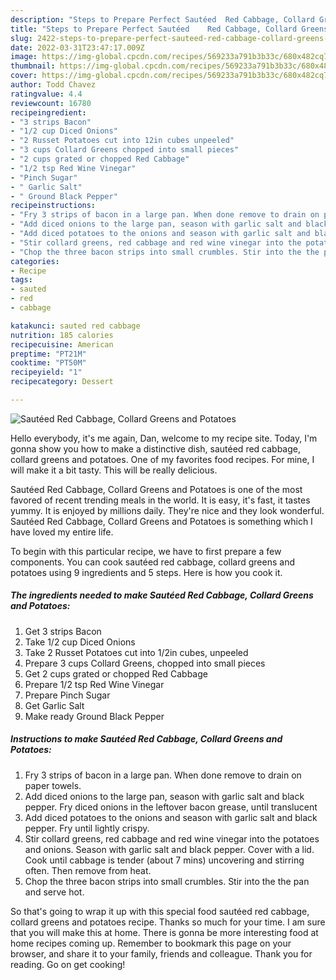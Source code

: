 ```yaml
---
description: "Steps to Prepare Perfect Sautéed	Red Cabbage, Collard Greens and Potatoes"
title: "Steps to Prepare Perfect Sautéed	Red Cabbage, Collard Greens and Potatoes"
slug: 2422-steps-to-prepare-perfect-sauteed-red-cabbage-collard-greens-and-potatoes
date: 2022-03-31T23:47:17.009Z
image: https://img-global.cpcdn.com/recipes/569233a791b3b33c/680x482cq70/sauteedred-cabbage-collard-greens-and-potatoes-recipe-main-photo.jpg
thumbnail: https://img-global.cpcdn.com/recipes/569233a791b3b33c/680x482cq70/sauteedred-cabbage-collard-greens-and-potatoes-recipe-main-photo.jpg
cover: https://img-global.cpcdn.com/recipes/569233a791b3b33c/680x482cq70/sauteedred-cabbage-collard-greens-and-potatoes-recipe-main-photo.jpg
author: Todd Chavez
ratingvalue: 4.4
reviewcount: 16780
recipeingredient:
- "3 strips Bacon"
- "1/2 cup Diced Onions"
- "2 Russet Potatoes cut into 12in cubes unpeeled"
- "3 cups Collard Greens chopped into small pieces"
- "2 cups grated or chopped Red Cabbage"
- "1/2 tsp Red Wine Vinegar"
- "Pinch Sugar"
- " Garlic Salt"
- " Ground Black Pepper"
recipeinstructions:
- "Fry 3 strips of bacon in a large pan. When done remove to drain on paper towels."
- "Add diced onions to the large pan, season with garlic salt and black pepper. Fry diced onions in the leftover bacon grease, until translucent"
- "Add diced potatoes to the onions and season with garlic salt and black pepper. Fry until lightly crispy."
- "Stir collard greens, red cabbage and red wine vinegar into the potatoes and onions. Season with garlic salt and black pepper. Cover with a lid. Cook until cabbage is tender (about 7 mins) uncovering and stirring often. Then remove from heat."
- "Chop the three bacon strips into small crumbles. Stir into the the pan and serve hot."
categories:
- Recipe
tags:
- sauted
- red
- cabbage

katakunci: sauted red cabbage 
nutrition: 185 calories
recipecuisine: American
preptime: "PT21M"
cooktime: "PT50M"
recipeyield: "1"
recipecategory: Dessert

---
```



![Sautéed	Red Cabbage, Collard Greens and Potatoes](https://img-global.cpcdn.com/recipes/569233a791b3b33c/680x482cq70/sauteedred-cabbage-collard-greens-and-potatoes-recipe-main-photo.jpg)

Hello everybody, it's me again, Dan, welcome to my recipe site. Today, I'm gonna show you how to make a distinctive dish, sautéed	red cabbage, collard greens and potatoes. One of my favorites food recipes. For mine, I will make it a bit tasty. This will be really delicious.

Sautéed	Red Cabbage, Collard Greens and Potatoes is one of the most favored of recent trending meals in the world. It is easy, it's fast, it tastes yummy. It is enjoyed by millions daily. They're nice and they look wonderful. Sautéed	Red Cabbage, Collard Greens and Potatoes is something which I have loved my entire life.




To begin with this particular recipe, we have to first prepare a few components. You can cook sautéed	red cabbage, collard greens and potatoes using 9 ingredients and 5 steps. Here is how you cook it.

<!--inarticleads1-->

##### The ingredients needed to make Sautéed	Red Cabbage, Collard Greens and Potatoes:

1. Get 3 strips Bacon
1. Take 1/2 cup Diced Onions
1. Take 2 Russet Potatoes cut into 1/2in cubes, unpeeled
1. Prepare 3 cups Collard Greens, chopped into small pieces
1. Get 2 cups grated or chopped Red Cabbage
1. Prepare 1/2 tsp Red Wine Vinegar
1. Prepare Pinch Sugar
1. Get  Garlic Salt
1. Make ready  Ground Black Pepper




<!--inarticleads2-->

##### Instructions to make Sautéed	Red Cabbage, Collard Greens and Potatoes:

1. Fry 3 strips of bacon in a large pan. When done remove to drain on paper towels.
1. Add diced onions to the large pan, season with garlic salt and black pepper. Fry diced onions in the leftover bacon grease, until translucent
1. Add diced potatoes to the onions and season with garlic salt and black pepper. Fry until lightly crispy.
1. Stir collard greens, red cabbage and red wine vinegar into the potatoes and onions. Season with garlic salt and black pepper. Cover with a lid. Cook until cabbage is tender (about 7 mins) uncovering and stirring often. Then remove from heat.
1. Chop the three bacon strips into small crumbles. Stir into the the pan and serve hot.




So that's going to wrap it up with this special food sautéed	red cabbage, collard greens and potatoes recipe. Thanks so much for your time. I am sure that you will make this at home. There is gonna be more interesting food at home recipes coming up. Remember to bookmark this page on your browser, and share it to your family, friends and colleague. Thank you for reading. Go on get cooking!
